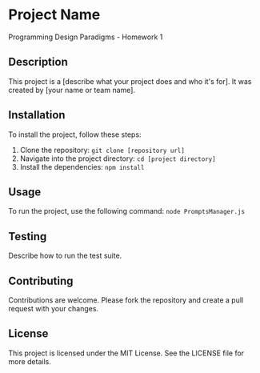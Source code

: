 # Project Name 
Programming Design Paradigms - Homework 1

## Description

This project is a [describe what your project does and who it's for]. It was created by [your name or team name].

## Installation

To install the project, follow these steps:

1. Clone the repository: `git clone [repository url]`
2. Navigate into the project directory: `cd [project directory]`
3. Install the dependencies: `npm install`

## Usage

To run the project, use the following command: `node PromptsManager.js`

## Testing

Describe how to run the test suite.

## Contributing

Contributions are welcome. Please fork the repository and create a pull request with your changes.

## License

This project is licensed under the MIT License. See the LICENSE file for more details.